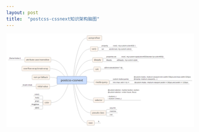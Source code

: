 ```yaml
---
layout: post
title:  "postcss-cssnext知识架构脑图"
---
```


[![postcss-cssnext知识架构脑图](/assets/postcss-cssnext-mind-map/postcss-cssnext.png)](/assets/postcss-cssnext-mind-map/postcss-cssnext.png)
